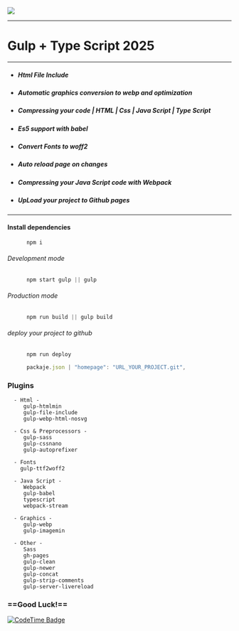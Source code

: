 ![](https://miro.medium.com/max/1400/1*FH12a2fX61aHOn39pff9vA.jpeg)

---

# Gulp + Type Script 2025

---

- ##### Html File Include
- ##### Automatic graphics conversion to webp and optimization
- ##### Compressing your code | HTML | Css | Java Script | Type Script
- ##### Es5 support with babel
- ##### Convert Fonts to woff2
- ##### Auto reload page on changes
- ##### Compressing your Java Script code with Webpack
- ##### UpLoad your project to Github pages

---

#### Install dependencies
```javascript
      npm i
```
###### Development mode
```javascript
      npm start gulp || gulp
```
###### Production mode
```javascript
      npm run build || gulp build
```
###### deploy your project to github
```javascript
      npm run deploy

      packaje.json | "homepage": "URL_YOUR_PROJECT.git",
```
### Plugins

      - Html -
         gulp-htmlmin
         gulp-file-include
         gulp-webp-html-nosvg

      - Css & Preprocessors -
         gulp-sass
         gulp-cssnano
         gulp-autoprefixer

      - Fonts
        gulp-ttf2woff2

      - Java Script -
         Webpack
         gulp-babel
         typescript
         webpack-stream

      - Graphics -
         gulp-webp
         gulp-imagemin

      - Other -
         Sass
         gh-pages
         gulp-clean
         gulp-newer
         gulp-concat
         gulp-strip-comments
         gulp-server-livereload

### ==Good Luck!==

[![CodeTime Badge](https://img.shields.io/endpoint?style=flat&color=12&url=https%3A%2F%2Fapi.codetime.dev%2Fshield%3Fid%3D30741%26project%3Dgulp-wp-2025%26in=0)](https://codetime.dev)
